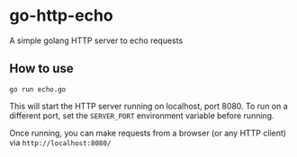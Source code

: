 # go-http-echo

A simple golang HTTP server to echo requests

## How to use

    go run echo.go

This will start the HTTP server running on localhost, port 8080. 
To run on a different port, set the `SERVER_PORT` environment variable before running.

Once running, you can make requests from a browser (or any HTTP client) via `http://localhost:8080/`
